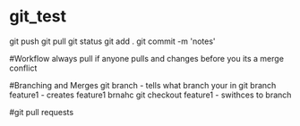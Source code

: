 # git_test

git push
git pull
git status
git add .
git commit -m 'notes'

#Workflow
always pull
if anyone pulls and changes before you its a merge conflict


#Branching and Merges
git branch - tells what branch your in
git branch feature1 - creates feature1 brnahc
git checkout feature1 - swithces to branch

#git pull requests